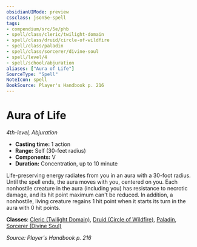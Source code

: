```yaml
---
obsidianUIMode: preview
cssclass: json5e-spell
tags:
- compendium/src/5e/phb
- spell/class/cleric/twilight-domain
- spell/class/druid/circle-of-wildfire
- spell/class/paladin
- spell/class/sorcerer/divine-soul
- spell/level/4
- spell/school/abjuration
aliases: ["Aura of Life"]
SourceType: "Spell"
NoteIcon: spell
BookSource: Player's Handbook p. 216
---
```

# Aura of Life
*4th-level, Abjuration*  

- **Casting time:** 1 action
- **Range:** Self (30-feet radius)
- **Components:** V
- **Duration:** Concentration, up to 10 minute

Life-preserving energy radiates from you in an aura with a 30-foot radius. Until the spell ends, the aura moves with you, centered on you. Each nonhostile creature in the aura (including you) has resistance to necrotic damage, and its hit point maximum can't be reduced. In addition, a nonhostile, living creature regains 1 hit point when it starts its turn in the aura with 0 hit points.

**Classes**: [Cleric (Twilight Domain)](/3-Mechanics/CLI/classes/cleric-twilight-domain-tce.md), [Druid (Circle of Wildfire)](/3-Mechanics/CLI/classes/druid-circle-of-wildfire-tce.md), [Paladin](/3-Mechanics/CLI/classes/paladin.md), [Sorcerer (Divine Soul)](/3-Mechanics/CLI/classes/sorcerer-divine-soul-xge.md)

*Source: Player's Handbook p. 216*